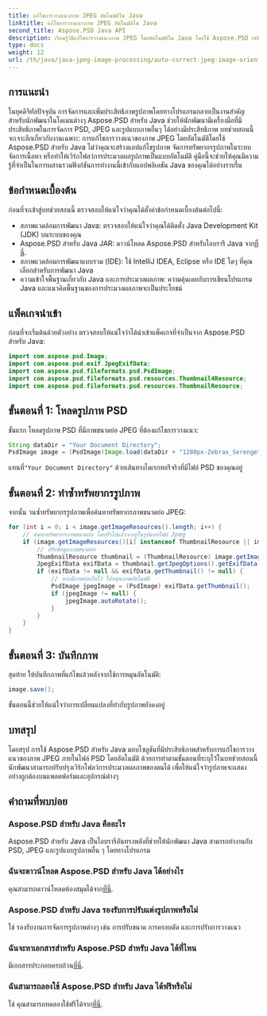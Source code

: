 ```yaml
---
title: แก้ไขการวางแนวภาพ JPEG อัตโนมัติใน Java
linktitle: แก้ไขการวางแนวภาพ JPEG อัตโนมัติใน Java
second_title: Aspose.PSD Java API
description: เรียนรู้วิธีแก้ไขการวางแนวภาพ JPEG โดยอัตโนมัติใน Java โดยใช้ Aspose.PSD เสริมทักษะการประมวลผลภาพของคุณได้อย่างง่ายดาย
type: docs
weight: 12
url: /th/java/java-jpeg-image-processing/auto-correct-jpeg-image-orientation-java/
---
```

## การแนะนำ
ในยุคดิจิทัลปัจจุบัน การจัดการและเพิ่มประสิทธิภาพรูปภาพโดยทางโปรแกรมกลายเป็นงานสำคัญสำหรับนักพัฒนาในโดเมนต่างๆ Aspose.PSD สำหรับ Java ช่วยให้นักพัฒนามีเครื่องมือที่มีประสิทธิภาพในการจัดการ PSD, JPEG และรูปแบบภาพอื่นๆ ได้อย่างมีประสิทธิภาพ บทช่วยสอนนี้จะเจาะลึกเกี่ยวกับงานเฉพาะ: การแก้ไขการวางแนวของภาพ JPEG โดยอัตโนมัติโดยใช้ Aspose.PSD สำหรับ Java ไม่ว่าคุณจะสร้างแอปแก้ไขรูปภาพ จัดการทรัพยากรรูปภาพในระบบจัดการเนื้อหา หรือทำให้เวิร์กโฟลว์การประมวลผลรูปภาพเป็นแบบอัตโนมัติ คู่มือนี้จะช่วยให้คุณมีความรู้ที่จำเป็นในการผสานรวมฟังก์ชันการทำงานนี้เข้ากับแอปพลิเคชัน Java ของคุณได้อย่างราบรื่น
## ข้อกำหนดเบื้องต้น
ก่อนที่จะเข้าสู่บทช่วยสอนนี้ ตรวจสอบให้แน่ใจว่าคุณได้ตั้งค่าข้อกำหนดเบื้องต้นต่อไปนี้:
- สภาพแวดล้อมการพัฒนา Java: ตรวจสอบให้แน่ใจว่าคุณได้ติดตั้ง Java Development Kit (JDK) บนระบบของคุณ
-  Aspose.PSD สำหรับ Java JAR: ดาวน์โหลด Aspose.PSD สำหรับไลบรารี Java จาก[ที่นี่](https://releases.aspose.com/psd/java/).
- สภาพแวดล้อมการพัฒนาแบบรวม (IDE): ใช้ IntelliJ IDEA, Eclipse หรือ IDE ใดๆ ที่คุณเลือกสำหรับการพัฒนา Java
- ความเข้าใจพื้นฐานเกี่ยวกับ Java และการประมวลผลภาพ: ความคุ้นเคยกับการเขียนโปรแกรม Java และแนวคิดพื้นฐานของการประมวลผลภาพจะเป็นประโยชน์

## แพ็คเกจนำเข้า
ก่อนที่จะเริ่มต้นด้วยตัวอย่าง ตรวจสอบให้แน่ใจว่าได้นำเข้าแพ็คเกจที่จำเป็นจาก Aspose.PSD สำหรับ Java:
```java
import com.aspose.psd.Image;
import com.aspose.psd.exif.JpegExifData;
import com.aspose.psd.fileformats.psd.PsdImage;
import com.aspose.psd.fileformats.psd.resources.Thumbnail4Resource;
import com.aspose.psd.fileformats.psd.resources.ThumbnailResource;
```
## ขั้นตอนที่ 1: โหลดรูปภาพ PSD
ขั้นแรก โหลดรูปภาพ PSD ที่มีภาพขนาดย่อ JPEG ที่ต้องแก้ไขการวางแนว:
```java
String dataDir = "Your Document Directory";
PsdImage image = (PsdImage)Image.load(dataDir + "1280px-Zebras_Serengeti.psd");
```
 แทนที่`"Your Document Directory"` ด้วยเส้นทางไดเรกทอรีจริงที่มีไฟล์ PSD ของคุณอยู่
## ขั้นตอนที่ 2: ทำซ้ำทรัพยากรรูปภาพ
จากนั้น วนซ้ำทรัพยากรรูปภาพเพื่อค้นหาทรัพยากรภาพขนาดย่อ JPEG:
```java
for (int i = 0; i < image.getImageResources().length; i++) {
    // ค้นหาทรัพยากรภาพขนาดย่อ โดยทั่วไปแล้วจะอยู่ในรูปแบบไฟล์ Jpeg
    if (image.getImageResources()[i] instanceof ThumbnailResource || image.getImageResources()[i] instanceof Thumbnail4Resource) {
        // ปรับข้อมูลภาพขนาดย่อ
        ThumbnailResource thumbnail = (ThumbnailResource) image.getImageResources()[i];
        JpegExifData exifData = thumbnail.getJpegOptions().getExifData();
        if (exifData != null && exifData.getThumbnail() != null) {
            // หากมีภาพย่อเก็บไว้ ให้หมุนภาพอัตโนมัติ
            PsdImage jpegImage = (PsdImage) exifData.getThumbnail();
            if (jpegImage != null) {
                jpegImage.autoRotate();
            }
        }
    }
}
```
## ขั้นตอนที่ 3: บันทึกภาพ
สุดท้าย ให้บันทึกภาพที่แก้ไขแล้วหลังจากใช้การหมุนอัตโนมัติ:
```java
image.save();
```
ขั้นตอนนี้ช่วยให้แน่ใจว่าการเปลี่ยนแปลงที่ทำกับรูปภาพยังคงอยู่

## บทสรุป
โดยสรุป การใช้ Aspose.PSD สำหรับ Java มอบโซลูชันที่มีประสิทธิภาพสำหรับการแก้ไขการวางแนวของภาพ JPEG ภายในไฟล์ PSD โดยอัตโนมัติ ด้วยการทำตามขั้นตอนที่ระบุไว้ในบทช่วยสอนนี้ นักพัฒนาสามารถปรับปรุงเวิร์กโฟลว์การประมวลผลภาพของตนได้ เพื่อให้แน่ใจว่ารูปภาพจะแสดงอย่างถูกต้องบนแพลตฟอร์มและอุปกรณ์ต่างๆ
## คำถามที่พบบ่อย
### Aspose.PSD สำหรับ Java คืออะไร
Aspose.PSD สำหรับ Java เป็นไลบรารีอันทรงพลังที่ช่วยให้นักพัฒนา Java สามารถทำงานกับ PSD, JPEG และรูปแบบรูปภาพอื่น ๆ โดยทางโปรแกรม
### ฉันจะดาวน์โหลด Aspose.PSD สำหรับ Java ได้อย่างไร
 คุณสามารถดาวน์โหลดห้องสมุดได้จาก[ที่นี่](https://releases.aspose.com/psd/java/).
### Aspose.PSD สำหรับ Java รองรับการปรับแต่งรูปภาพหรือไม่
ใช่ รองรับงานการจัดการรูปภาพต่างๆ เช่น การปรับขนาด การครอบตัด และการปรับการวางแนว
### ฉันจะหาเอกสารสำหรับ Aspose.PSD สำหรับ Java ได้ที่ไหน
 มีเอกสารประกอบครบถ้วน[ที่นี่](https://reference.aspose.com/psd/java/).
### ฉันสามารถลองใช้ Aspose.PSD สำหรับ Java ได้ฟรีหรือไม่
 ใช่ คุณสามารถทดลองใช้ฟรีได้จาก[ที่นี่](https://releases.aspose.com/).
